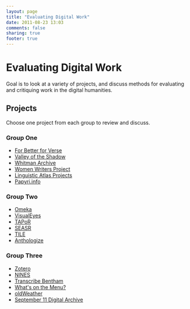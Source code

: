 ```yaml
---
layout: page
title: "Evaluating Digital Work"
date: 2011-08-23 13:03
comments: false
sharing: true
footer: true
---
```


# Evaluating Digital Work

Goal is to look at a variety of projects, and discuss methods for evaluating and critiquing work in the digital humanities.

## Projects

Choose one project from each group to review and discuss.

### Group One

* [For Better for Verse][1]
* [Valley of the Shadow][2]
* [Whitman Archive][3]
* [Women Writers Project][4]
* [Linguistic Atlas Projects][5]
* [Papyri.info][6]

### Group Two

* [Omeka][7]
* [VisualEyes][8]
* [TAPoR][9]
* [SEASR][10]
* [TILE][11]
* [Anthologize][12]

### Group Three

* [Zotero][13]
* [NINES][14]
* [Transcribe Bentham][15]
* [What's on the Menu?][16]
* [oldWeather][17]
* [September 11 Digital Archive][18]

[1]: http://prosody.lib.virginia.edu/
[2]: http://valley.lib.virginia.edu/
[3]: http://www.whitmanarchive.org/
[4]: http://www.wwp.brown.edu/
[5]: http://www.lap.uga.edu/
[6]: http://papyri.info/
[7]: http://omeka.org
[8]: http://www.viseyes.org/
[9]: http://portal.tapor.ca/portal/portal
[10]: http://seasr.org/
[11]: http://mith.umd.edu/tile/
[12]: http://anthologize.org/
[13]: http://zotero.org
[14]: http://www.nines.org/
[15]: http://www.ucl.ac.uk/transcribe-bentham/
[16]: http://menus.nypl.org/
[17]: http://www.oldweather.org/
[18]: http://911digitalarchive.org
